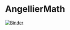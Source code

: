 # AngellierMath
[![Binder](https://mybinder.org/badge.svg)](https://mybinder.org/v2/gh/Angellier-Quenton/NSI_1ere.git/master)
